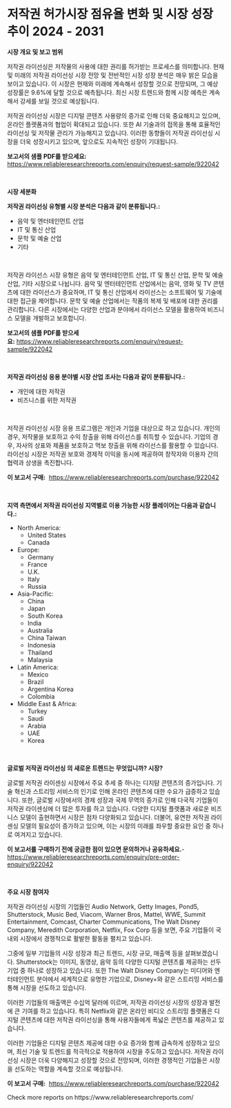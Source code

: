 <p><h1>저작권 허가시장 점유율 변화 및 시장 성장 추이 2024 - 2031</h1></p><p><strong>시장 개요 및 보고 범위</strong></p>
<p><p>저작권 라이선싱은 저작물의 사용에 대한 권리를 허가받는 프로세스를 의미합니다. 현재 및 미래의 저작권 라이선싱 시장 전망 및 전반적인 시장 성장 분석은 매우 밝은 모습을 보이고 있습니다. 이 시장은 현재와 미래에 계속해서 성장할 것으로 전망되며, 그 예상 성장률은 9.6%에 달할 것으로 예측됩니다. 최신 시장 트렌드와 함께 시장 예측은 계속해서 강세를 보일 것으로 예상됩니다.</p><p>저작권 라이선싱 시장은 디지털 콘텐츠 사용량의 증가로 인해 더욱 중요해지고 있으며, 온라인 플랫폼과의 협업이 확대되고 있습니다. 또한 AI 기술과의 접목을 통해 효율적인 라이선싱 및 저작물 관리가 가능해지고 있습니다. 이러한 동향들이 저작권 라이선싱 시장을 더욱 성장시키고 있으며, 앞으로도 지속적인 성장이 기대됩니다. </p></p>
<p><strong>보고서의 샘플 PDF를 받으세요:</strong> <a href="https://www.reliableresearchreports.com/enquiry/request-sample/922042">https://www.reliableresearchreports.com/enquiry/request-sample/922042</a></p>
<p>&nbsp;</p>
<p><strong>시장 세분화</strong></p>
<p><strong>저작권 라이선싱 유형별 시장 분석은 다음과 같이 분류됩니다.:</strong></p>
<p><ul><li>음악 및 엔터테인먼트 산업</li><li>IT 및 통신 산업</li><li>문학 및 예술 산업</li><li>기타</li></ul></p>
<p>&nbsp;</p>
<p><p>저작권 라이선스 시장 유형은 음악 및 엔터테인먼트 산업, IT 및 통신 산업, 문학 및 예술 산업, 기타 시장으로 나뉩니다. 음악 및 엔터테인먼트 산업에서는 음악, 영화 및 TV 콘텐츠에 대한 라이선스가 중요하며, IT 및 통신 산업에서 라이선스는 소프트웨어 및 기술에 대한 접근을 제어합니다. 문학 및 예술 산업에서는 작품의 복제 및 배포에 대한 권리를 관리합니다. 다른 시장에서는 다양한 산업과 분야에서 라이선스 모델을 활용하여 비즈니스 모델을 개발하고 보호합니다.</p></p>
<p><strong>보고서의 샘플 PDF를 받으세요:</strong>&nbsp;<a href="https://www.reliableresearchreports.com/enquiry/request-sample/922042">https://www.reliableresearchreports.com/enquiry/request-sample/922042</a></p>
<p>&nbsp;</p>
<p><strong> 저작권 라이선싱 응용 분야별 시장 산업 조사는 다음과 같이 분류됩니다.:</strong></p>
<p><ul><li>개인에 대한 저작권</li><li>비즈니스를 위한 저작권</li></ul></p>
<p>&nbsp;</p>
<p><p>저작권 라이선싱 시장 응용 프로그램은 개인과 기업을 대상으로 하고 있습니다. 개인의 경우, 저작물을 보호하고 수익 창출을 위해 라이선스를 취득할 수 있습니다. 기업의 경우, 자사의 상표와 제품을 보호하고 먹보 창출을 위해 라이선스를 활용할 수 있습니다. 라이선싱 시장은 저작권 보호와 경제적 이익을 동시에 제공하여 창작자와 이용자 간의 협력과 상생을 촉진합니다.</p></p>
<p><strong>이 보고서 구매:</strong>&nbsp; <a href="https://www.reliableresearchreports.com/purchase/922042">https://www.reliableresearchreports.com/purchase/922042</a></p>
<p>&nbsp;</p>
<p><strong>지역 측면에서 저작권 라이선싱 지역별로 이용 가능한 시장 플레이어는 다음과 같습니다.:</strong></p>
<p><ul>
    <li>
        North America:
        <ul>
            <li>United States</li>
            <li>Canada</li>
        </ul>
    </li>
    <li>
        Europe:
        <ul>
            <li>Germany</li>
            <li>France</li>
            <li>U.K.</li>
            <li>Italy</li>
            <li>Russia</li>
        </ul>
    </li>
    <li>
        Asia-Pacific:
        <ul>
            <li>China</li>
            <li>Japan</li>
            <li>South Korea</li>
            <li>India</li>
            <li>Australia</li>
            <li>China Taiwan</li>
            <li>Indonesia</li>
            <li>Thailand</li>
            <li>Malaysia</li>
        </ul>
    </li>
    <li>
        Latin America:
        <ul>
            <li>Mexico</li>
            <li>Brazil</li>
            <li>Argentina Korea</li>
            <li>Colombia</li>
        </ul>
    </li>
    <li>
        Middle East & Africa:
        <ul>
            <li>Turkey</li>
            <li>Saudi</li>
            <li>Arabia</li>
            <li>UAE</li>
            <li>Korea</li>
        </ul>
    </li>
    </ul></p>
<p>&nbsp;</p>
<p><strong>글로벌 저작권 라이선싱 의 새로운 트렌드는 무엇입니까? 시장?</strong></p>
<p><p>글로벌 저작권 라이센싱 시장에서 주요 추세 중 하나는 디지턈 콘텐츠의 증가입니다. 기술 혁신과 스트리밍 서비스의 인기로 인해 온라인 콘텐츠에 대한 수요가 급증하고 있습니다. 또한, 글로벌 시장에서의 경제 성장과 국제 무역의 증가로 인해 다국적 기업들이 저작권 라이센싱에 더 많은 투자를 하고 있습니다. 다양한 디지털 플랫폼과 새로운 비즈니스 모델이 출현하면서 시장은 점차 다양화되고 있습니다. 더불어, 유연한 저작권 라이센싱 모델의 필요성이 증가하고 있으며, 이는 시장의 미래를 좌우할 중요한 요인 중 하나로 여겨지고 있습니다.</p></p>
<p><strong>이 보고서를 구매하기 전에 궁금한 점이 있으면 문의하거나 공유하세요.</strong>- <a href="https://www.reliableresearchreports.com/enquiry/pre-order-enquiry/922042">https://www.reliableresearchreports.com/enquiry/pre-order-enquiry/922042</a></p>
<p>&nbsp;</p>
<p><strong>주요 시장 참여자</strong></p>
<p><p>저작권 라이선싱 시장의 기업들인 Audio Network, Getty Images, Pond5, Shutterstock, Music Bed, Viacom, Warner Bros, Mattel, WWE, Summit Entertainment, Comcast, Charter Communications, The Walt Disney Company, Meredith Corporation, Netflix, Fox Corp 등을 보면, 주요 기업들이 국내외 시장에서 경쟁적으로 활발한 활동을 펼치고 있습니다.</p><p>그중에 일부 기업들의 시장 성장과 최근 트렌드, 시장 규모, 매출액 등을 살펴보겠습니다. Shutterstock는 이미지, 동영상, 음악 등의 다양한 디지털 콘텐츠를 제공하는 선두 기업 중 하나로 성장하고 있습니다. 또한 The Walt Disney Company는 미디어와 엔터테인먼트 분야에서 세계적으로 유명한 기업으로, Disney+와 같은 스트리밍 서비스를 통해 시장을 선도하고 있습니다.</p><p>이러한 기업들의 매출액은 수십억 달러에 이르며, 저작권 라이선싱 시장의 성장과 발전에 큰 기여를 하고 있습니다. 특히 Netflix와 같은 온라인 비디오 스트리밍 플랫폼은 디지털 콘텐츠에 대한 저작권 라이선싱을 통해 사용자들에게 폭넓은 콘텐츠를 제공하고 있습니다.</p><p>이러한 기업들은 디지털 콘텐츠 제공에 대한 수요 증가와 함께 급속하게 성장하고 있으며, 최신 기술 및 트렌드를 적극적으로 적용하여 시장을 주도하고 있습니다. 저작권 라이선싱 시장은 더욱 다양해지고 성장할 것으로 전망되며, 이러한 경쟁적인 기업들은 시장을 선도하는 역할을 계속할 것으로 예상됩니다.</p></p>
<p><strong>이 보고서 구매:</strong>&nbsp;&nbsp;<a href="https://www.reliableresearchreports.com/purchase/922042">https://www.reliableresearchreports.com/purchase/922042</a></p>
<p>Check more reports on https://www.reliableresearchreports.com/</p>
